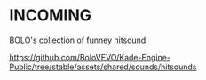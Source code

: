 # INCOMING
BOLO's collection of funney hitsound

https://github.com/BoloVEVO/Kade-Engine-Public/tree/stable/assets/shared/sounds/hitsounds
